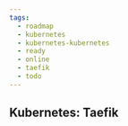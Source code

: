```yaml
---
tags:
  - roadmap
  - kubernetes
  - kubernetes-kubernetes
  - ready
  - online
  - taefik
  - todo
---
```

## Kubernetes: Taefik


